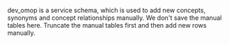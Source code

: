 dev_omop is a service schema, which is used to add new concepts, synonyms and concept relationships manually.
We don't save the manual tables here. Truncate the manual tables first and then add new rows manually.


